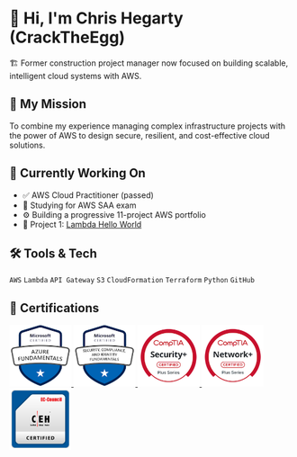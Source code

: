# 👋 Hi, I'm Chris Hegarty (CrackTheEgg)

🏗️ Former construction project manager now focused on building scalable, intelligent cloud systems with AWS.

## 🧭 My Mission
To combine my experience managing complex infrastructure projects with the power of AWS to design secure, resilient, and cost-effective cloud solutions.

## 🌱 Currently Working On
- ✅ AWS Cloud Practitioner (passed)
- 🧠 Studying for AWS SAA exam
- ⚙️ Building a progressive 11-project AWS portfolio
- 🚀 Project 1: [Lambda Hello World](https://github.com/CrackTheEgg/aws-lambda-hello-world)

## 🛠 Tools & Tech
`AWS` `Lambda` `API Gateway` `S3` `CloudFormation` `Terraform` `Python` `GitHub`

<h2>📜 Certifications</h2>

<!-- ☁️ Cloud & Platforms -->
<a href="https://www.credly.com/badges/2c03d748-3465-4c32-b190-2c4458a5fdc0/public_url" target="_blank">
  <img src="assets/microsoft-certified-azure-fundamentals.png" alt="Azure Fundamentals" width="110" height="110">
</a>

<a href="https://www.credly.com/badges/415f6148-f8a6-4863-830d-c9e369ac77a1/public_url" target="_blank">
  <img src="assets/microsoft-certified-security-compliance-and-identity-fundamentals.png" alt="SC-900" width="110" height="110">
</a>

<!-- 🔐 Security & Networking -->
<a href="https://www.credly.com/badges/2c03d748-3465-4c32-b190-2c4458a5fdc0/public_url" target="_blank">
  <img src="assets/comptia-security-ce-certification.png" alt="Security+" width="110" height="110">
</a>

<a href="https://www.credly.com/badges/dace6b68-35b4-44ae-b37d-7707d9f89742/public_url" target="_blank">
  <img src="assets/comptia-network-ce-certification.1-3.png" alt="Network+" width="110" height="110">
</a>

<a href="assets/CC-CEH-Certificate.pdf" target="_blank">
  <img src="assets/CEH_2E345519D3F7.png" alt="CEH" width="110" height="110">
</a>




